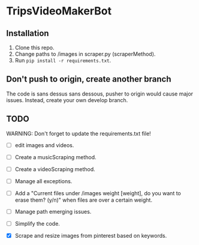 # TripsVideoMakerBot

## Installation

1. Clone this repo.
2. Change paths to /images in scraper.py (scraperMethod).
3. Run ``pip install -r requirements.txt``.

## Don't push to origin, create another branch

The code is sans dessus sans dessous, pusher to origin would cause major
issues. Instead, create your own develop branch.

## TODO

WARNING: Don't forget to update the requirements.txt file!  

- [ ] edit images and videos.
- [ ] Create a musicScraping method.
- [ ] Create a videoScraping method.
- [ ] Manage all exceptions.
- [ ] Add a "Current files under /images weight [weight], do you want to erase
  them? (y/n)" when files are over a certain weight.
- [ ] Manage path emerging issues.
- [ ] Simplify the code.
- [x] Scrape and resize images from pinterest based on keywords.
  
 
